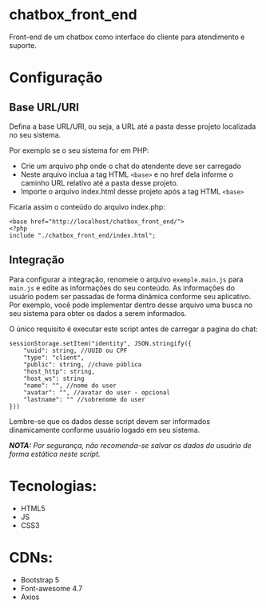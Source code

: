 # chatbox_front_end
Front-end de um chatbox como interface do cliente para atendimento e suporte. 

# Configuração

## Base URL/URI

Defina a base URL/URI, ou seja, a URL até a pasta desse projeto localizada no seu sistema.

Por exemplo se o seu sistema for em PHP:
- Crie um arquivo php onde o chat do atendente deve ser carregado
- Neste arquivo inclua a tag HTML `<base>` e no href dela informe o caminho URL relativo até a pasta desse projeto.
- Importe o arquivo index.html desse projeto após a tag HTML `<base>`

Ficaria assim o conteúdo do arquivo index.php:
>
    <base href="http://localhost/chatbox_front_end/">
    <?php
    include "./chatbox_front_end/index.html";
>

## Integração

Para configurar a integração, renomeie o arquivo <code>exemple.main.js</code> para <code>main.js</code> e edite as informações do seu conteúdo. As informações do usuário podem ser passadas de forma dinâmica conforme seu aplicativo. Por exemplo, você pode implementar dentro desse arquivo uma busca no seu sistema para obter os dados a serem informados.

O único requisito é executar este script antes de carregar a pagina do chat:
>     
    sessionStorage.setItem("identity", JSON.stringify({
        "uuid": string, //UUID ou CPF
        "type": "client",
        "public": string, //chave pública
        "host_http": string,
        "host_ws": string
        "name": "", //nome do user
        "avatar": "", //avatar do user - opcional
        "lastname": "" //sobrenome do user    
    }))   
>

Lembre-se que os dados desse script devem ser informados dinamicamente conforme usuário logado em seu sistema.

<i><b>NOTA:</b> Por segurança, não recomenda-se salvar os dados do usuário de forma estática neste script.</i>


# Tecnologias:
- HTML5
- JS
- CSS3

# CDNs:
- Bootstrap 5
- Font-awesome 4.7
- Axios